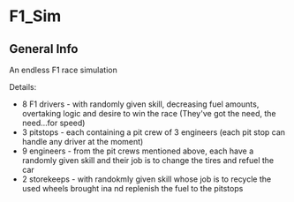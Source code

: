 # F1_Sim

## General Info

An endless F1 race simulation 

[its a F1 race in itself and ends when the fuel is over or tires are no longer available thus locking cars in the pit stops. (Potential WIP: A leaderboard)]:#

Details:
- 8 F1 drivers - with randomly given skill, decreasing fuel amounts, overtaking logic and desire to win the race (They've got the need, the need...for speed)
- 3 pitstops - each containing a pit crew of 3 engineers (each pit stop can handle any driver at the moment)
- 9 engineers - from the pit crews mentioned above, each have a randomly given skill and their job is to change the tires and refuel the car
- 2 storekeeps - with randokmly given skill whose job is to recycle the used wheels brought ina nd replenish the fuel to the pitstops